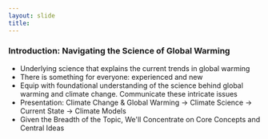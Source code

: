 ```yaml
---
layout: slide
title: 
---
```

### Introduction: Navigating the Science of Global Warming
 - Underlying science that explains the current trends in global warming
 - There is something for everyone: experienced and new 
 - Equip with foundational understanding of the science behind global warming and climate change. Communicate these intricate issues
 - Presentation: Climate Change & Global Warming -> Climate Science -> Current State -> Climate Models
 - Given the Breadth of the Topic, We'll Concentrate on Core Concepts and Central Ideas
 